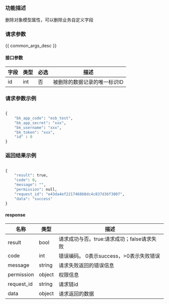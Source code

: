### 功能描述

删除对象模型属性，可以删除业务自定义字段

### 请求参数

{{ common_args_desc }}

#### 接口参数

| 字段  |  类型       | 必选   |  描述                         |
|-------|-------------|--------|-------------------------------|
| id    | int         | 否     | 被删除的数据记录的唯一标识ID  |


### 请求参数示例

```python

{
    "bk_app_code": "esb_test",
    "bk_app_secret": "xxx",
    "bk_username": "xxx",
    "bk_token": "xxx",
    "id" : 0
}
```


### 返回结果示例

```python

{
    "result": true,
    "code": 0,
    "message": "",
    "permission": null,
    "request_id": "e43da4ef221746868dc4c837d36f3807",
    "data": "success"
}
```

#### response

| 名称    | 类型   | 描述                                    |
| ------- | ------ | ------------------------------------- |
| result  | bool   | 请求成功与否。true:请求成功；false请求失败 |
| code    | int    | 错误编码。 0表示success，>0表示失败错误    |
| message | string | 请求失败返回的错误信息                    |
| permission    | object | 权限信息    |
| request_id    | string | 请求链id    |
| data    | object | 请求返回的数据                           |

